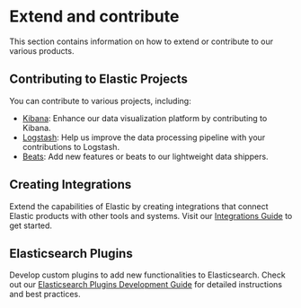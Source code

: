 # Extend and contribute

This section contains information on how to extend or contribute to our various products.

## Contributing to Elastic Projects

You can contribute to various projects, including:

- [Kibana](asciidocalypse://docs/kibana/docs/extend/index.md): Enhance our data visualization platform by contributing to Kibana.
- [Logstash](asciidocalypse://docs/logstash/docs/extend/index.md): Help us improve the data processing pipeline with your contributions to Logstash.
- [Beats](asciidocalypse://docs/beats/docs/extend/index.md): Add new features or beats to our lightweight data shippers.

## Creating Integrations

Extend the capabilities of Elastic by creating integrations that connect Elastic products with other tools and systems. Visit our [Integrations Guide](asciidocalypse://docs/integrations/docs/extend/index.md) to get started.

## Elasticsearch Plugins

Develop custom plugins to add new functionalities to Elasticsearch. Check out our [Elasticsearch Plugins Development Guide](asciidocalypse://docs/elasticsearch/docs/extend/index.md) for detailed instructions and best practices.

